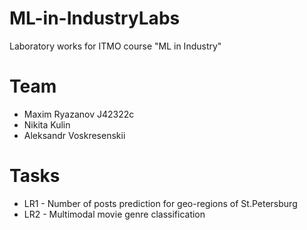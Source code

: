 # ML-in-IndustryLabs
Laboratory works for ITMO course "ML in Industry"

# Team
* Maxim Ryazanov J42322c
* Nikita Kulin
* Aleksandr Voskresenskii

# Tasks
* LR1 - Number of posts prediction for geo-regions of St.Petersburg
* LR2 - Multimodal movie genre classification
